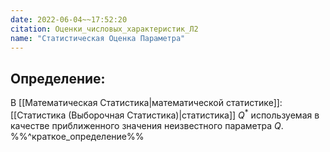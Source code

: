 ```yaml
---
date: 2022-06-04~~17:52:20
citation: Оценки_числовых_характеристик_Л2
name: "Статистическая Оценка Параметра"
---
```

## Определение:
В [[Математическая Статистика|математической статистике]]: [[Статистика (Выборочная Статистика)|статистика]] $Q^*$ используемая в качестве приближенного значения неизвестного параметра $Q$.
%%^краткое_определение%%